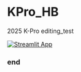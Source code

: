 # KPro_HB
2025 K-Pro 
editing_test

[![Streamlit App](https://img.shields.io/badge/Streamlit-Online%20Demo-brightgreen?logo=streamlit)](https://kpro25-hb.streamlit.app/)

### end
